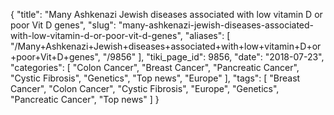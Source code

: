 {
    "title": "Many Ashkenazi Jewish diseases associated with low vitamin D or poor Vit D genes",
    "slug": "many-ashkenazi-jewish-diseases-associated-with-low-vitamin-d-or-poor-vit-d-genes",
    "aliases": [
        "/Many+Ashkenazi+Jewish+diseases+associated+with+low+vitamin+D+or+poor+Vit+D+genes",
        "/9856"
    ],
    "tiki_page_id": 9856,
    "date": "2018-07-23",
    "categories": [
        "Colon Cancer",
        "Breast Cancer",
        "Pancreatic Cancer",
        "Cystic Fibrosis",
        "Genetics",
        "Top news",
        "Europe"
    ],
    "tags": [
        "Breast Cancer",
        "Colon Cancer",
        "Cystic Fibrosis",
        "Europe",
        "Genetics",
        "Pancreatic Cancer",
        "Top news"
    ]
}